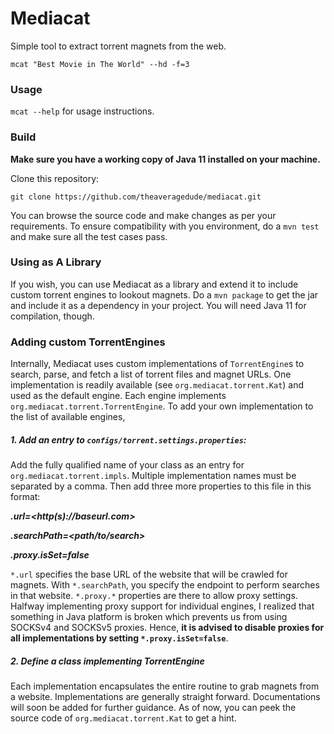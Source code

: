# Mediacat
Simple tool to extract torrent magnets from the web.
```
mcat "Best Movie in The World" --hd -f=3
```

### Usage
`mcat --help` for usage instructions.

### Build
**Make sure you have a working copy of Java 11 installed on your machine.**

Clone this repository:
```
git clone https://github.com/theaveragedude/mediacat.git
```
You can browse the source code and make changes as per your requirements. To ensure compatibility
with you environment, do a `mvn test` and make sure all the test cases pass.

### Using as A Library
If you wish, you can use Mediacat as a library and extend it to include custom torrent engines to
lookout magnets. Do a `mvn package` to get the jar and include it as a dependency in your
project. You will need Java 11 for compilation, though.

### Adding custom TorrentEngines
Internally, Mediacat uses custom implementations of `TorrentEngine`s to search, parse, and fetch
a list of torrent files and magnet URLs. One implementation is readily available (see `org.mediacat.torrent.Kat`)
and used as the default engine. Each engine implements `org.mediacat.torrent.TorrentEngine`.
To add your own implementation to the list of available engines, 

##### 1. Add an entry to `configs/torrent.settings.properties`:
Add the fully qualified name of your class as an entry for `org.mediacat.torrent.impls`. Multiple implementation
names must be separated by a comma. Then add three more properties to this file in this format:

***<fully-qualified-class-name>.url=<http(s)://baseurl.com>***

***<fully-qualified-class-name>.searchPath=<path/to/search>***

***<fully-qualified-class-name>.proxy.isSet=false***

`*.url` specifies the base URL of the website that will be crawled for magnets. With `*.searchPath`, you
specify the endpoint to perform searches in that website. `*.proxy.*` properties are there to allow proxy
settings. Halfway implementing proxy support for individual engines, I realized that something in Java
platform is broken which prevents us from using SOCKSv4 and SOCKSv5 proxies. Hence, **it is advised to disable
proxies for all implementations by setting `*.proxy.isSet=false`**.

##### 2. Define a class implementing TorrentEngine
Each implementation encapsulates the entire routine to grab magnets from a website. Implementations are
generally straight forward. Documentations will soon be added for further guidance. As of now, you can peek
the source code of `org.mediacat.torrent.Kat` to get a hint.
